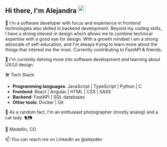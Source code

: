 ## Hi there, I'm Alejandra <img src="https://media.tenor.com/nebZyl8oN7IAAAAi/wave-hello.gif" style="width: 25px;">

🔭 I'm a software developer with focus and experience in frontend technologies also skilled in backend development. Beyond my coding skills, I have a strong interest in design which allows me to combine technical expertise with a good eye for design. With a growth mindset I am a strong advocate of self-education, and I'm always trying to learn more about the things that interest me the most. Currently contributing to FastAPI & friends. 

🌱 I'm currently delving more into software development and learning about UX/UI design.

🛠️ Tech Stack:
- **Programming languages**: JavaScript | TypeScript | Python | C
- **Frontend**: React | Angular | HTML | CSS | SASS
- **Backend**: FastAPI | SQL databases
- **Other tools**: Docker | Git

🎲 As a random fact, I'm an enthusiast photographer (mostly analog) and a cat lady. 🐈📷

📍 Medellín, CO

📫 You can reach me on LinkedIn as @alejsdev
